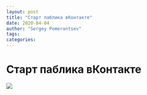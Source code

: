```yaml
---
layout: post
title: "Старт паблика вКонтакте"
date: 2020-04-04
author: "Sergey Pomerantsev"
tags:
categories:
---
```


# Старт паблика вКонтакте

![](/images/_vk_start.jpg)
